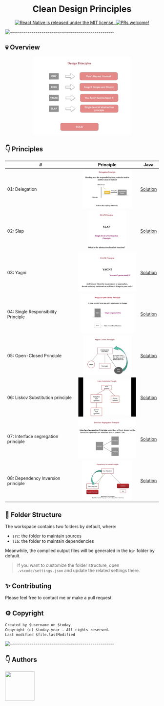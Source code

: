 <h1 align="center"> Clean Design Principles </h1>

<p align="center">
  <a href="https://github.com/facebook/react-native/blob/HEAD/LICENSE">
    <img src="https://img.shields.io/badge/license-MIT-blue.svg" alt="React Native is released under the MIT license." />
  </a>
  <a href="https://reactnative.dev/docs/contributing">
    <img src="https://img.shields.io/badge/PRs-welcome-brightgreen.svg" alt="PRs welcome!" />
  </a>
</p>

![-----------------------------------------------------](https://raw.githubusercontent.com/andreasbm/readme/master/assets/lines/colored.png)

## 💀 Overview

<div align="center"><img src="docs/principles.png" alt="drawing" height="256"/></div>

## 👇 Principles

| #                                   | Principle                                                                           | Java                                                                           
|-------------------------------------|-------------------------------------------------------------------------------------|--------------------------------------------------------------------------------
| 01: Delegation                      | <div align="center"><img src="docs/delegate.png" alt="drawing" height="128"/></div> | [Solution](src/sg/nphau/clean/principles/delegation/DelegationExample.java) |
| 02: Slap                            | <div align="center"><img src="docs/slap.jpg" alt="drawing" height="128"/></div>     | [Solution](src/sg/nphau/clean/principles/slap/Slap.java)                       |
| 03: Yagni                           | <div align="center"><img src="docs/yagni.jpg" alt="drawing" height="128"/></div>    | [Solution](src/sg/nphau/clean/principles/yagni/Yagni.java)                     |
| 04: Single Responsibility Principle | <div align="center"><img src="docs/srp.png" alt="drawing" height="128"/></div>      | [Solution](src/sg/nphau/clean/principles/solid/srp/SRPExample.java) |
| 05: Open-Closed Principle           | <div align="center"><img src="docs/ocp.png" alt="drawing" height="128"/></div>      | [Solution](src/sg/nphau/clean/principles/solid/ocp/OCPExample.java)        |
| 06: Liskov Substitution principle   | <div align="center"><img src="docs/lsp.png" alt="drawing" height="128"/></div>      | [Solution](src/sg/nphau/clean/principles/solid/lsp/LSPExample.java) |
| 07: Interface segregation principle | <div align="center"><img src="docs/isp01.png" alt="drawing" height="128"/></div>    | [Solution](src/sg/nphau/clean/principles/solid/lsp/ISPExample.java) |
| 08: Dependency Inversion principle  | <div align="center"><img src="docs/dip02.png" alt="drawing" height="128"/></div>    | [Solution](src/sg/nphau/clean/principles/solid/lsp/DIPExample.java) |

## 🚀 Folder Structure

The workspace contains two folders by default, where:

- `src`: the folder to maintain sources
- `lib`: the folder to maintain dependencies

Meanwhile, the compiled output files will be generated in the `bin` folder by default.

> If you want to customize the folder structure, open `.vscode/settings.json` and update the related settings there.

## ✨ Contributing

Please feel free to contact me or make a pull request.

## ⚙️ Copyright

```
Created by $username on $today
Copyright (c) $today.year . All rights reserved.
Last modified $file.lastModified
```

![-----------------------------------------------------](https://raw.githubusercontent.com/andreasbm/readme/master/assets/lines/colored.png)

## 👇 Authors

<p>
    <a href="https://nphau.medium.com/" target="_blank">
    <img src="https://avatars2.githubusercontent.com/u/13111806?s=400&u=f09b6160dbbe2b7eeae0aeb0ab4efac0caad57d7&v=4" width="96" height="96">
    </a>
</p>
